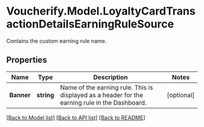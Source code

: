 # Voucherify.Model.LoyaltyCardTransactionDetailsEarningRuleSource
Contains the custom earning rule name.

## Properties

Name | Type | Description | Notes
------------ | ------------- | ------------- | -------------
**Banner** | **string** | Name of the earning rule. This is displayed as a header for the earning rule in the Dashboard. | [optional] 

[[Back to Model list]](../../README.md#documentation-for-models) [[Back to API list]](../../README.md#documentation-for-api-endpoints) [[Back to README]](../../README.md)


